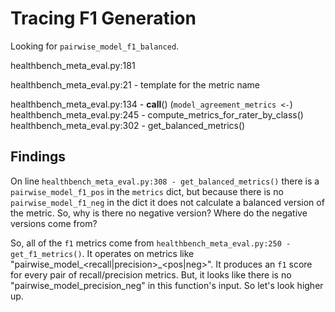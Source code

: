 # Tracing F1 Generation

Looking for `pairwise_model_f1_balanced`.

healthbench_meta_eval.py:181


healthbench_meta_eval.py:21 - template for the metric name

healthbench_meta_eval.py:134 - __call__() (`model_agreement_metrics <-`)
    healthbench_meta_eval.py:245 - compute_metrics_for_rater_by_class()
        healthbench_meta_eval.py:302 - get_balanced_metrics()


## Findings

On line `healthbench_meta_eval.py:308 - get_balanced_metrics()` there is a `pairwise_model_f1_pos` in the `metrics` dict, but because there is no `pairwise_model_f1_neg` in the dict it does not calculate a balanced version of the metric. So, why is there no negative version? Where do the negative versions come from?

So, all of the `f1` metrics come from `healthbench_meta_eval.py:250 - get_f1_metrics()`. It operates on metrics like "pairwise_model_<recall|precision>_<pos|neg>". It produces an `f1` score for every pair of recall/precision metrics. But, it looks like there is no "pairwise_model_precision_neg" in this function's input. So let's look higher up.

